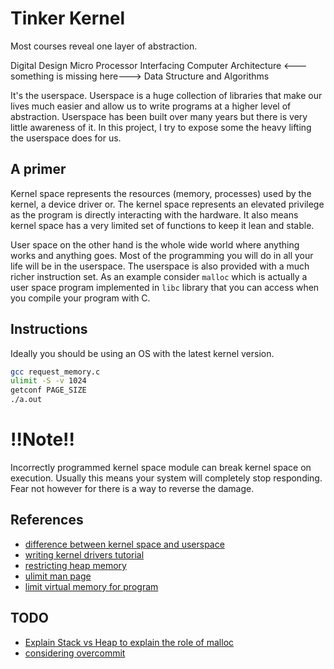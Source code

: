 # Tinker Kernel
Most courses reveal one layer of abstraction.

Digital Design
Micro Processor Interfacing
Computer Architecture
<---something is missing here--->
Data Structure and Algorithms

It's the userspace. Userspace is a huge collection of libraries that make our lives much easier and allow us to write programs at a higher level of abstraction. Userspace has been built over many years but there is very little awareness of it. In this project, I try to expose some the heavy lifting the userspace does for us.

## A primer
Kernel space represents the resources (memory, processes) used by the kernel, a device driver or. The kernel space represents an elevated privilege as the program is directly interacting with the hardware. It also means kernel space has a very limited set of functions to keep it lean and stable.

User space on the other hand is the whole wide world where anything works and anything goes. Most of the programming you will do in all your life will be in the userspace. The userspace is also provided with a much richer instruction set. As an example consider `malloc` which is actually a user space program implemented in `libc` library that you can access when you compile your program with C.

## Instructions
Ideally you should be using an OS with the latest kernel version.
```bash
gcc request_memory.c
ulimit -S -v 1024
getconf PAGE_SIZE
./a.out
```


# !!Note!!
Incorrectly programmed kernel space module can break kernel space on execution. Usually this means your system will completely stop responding. Fear not however for there is a way to reverse the damage.

## References
* [difference between kernel space and userspace](https://stackoverflow.com/questions/5957570/what-is-the-difference-between-the-kernel-space-and-the-user-space)
* [writing kernel drivers tutorial](http://derekmolloy.ie/writing-a-linux-kernel-module-part-1-introduction/)
* [restricting heap memory](http://geekswing.com/geek/quickie-tutorial-ulimit-soft-limits-hard-limits-soft-stack-hard-stack/)
* [ulimit man page](https://ss64.com/bash/ulimit.html)
* [limit virtual memory for program](https://unix.stackexchange.com/questions/438986/is-setting-ulimit-v-sufficient-to-avoid-memory-leak)

## TODO
* [Explain Stack vs Heap to explain the role of malloc](https://medium.com/@nickteixeira/stack-vs-heap-whats-the-difference-and-why-should-i-care-5abc78da1a88)
* [considering overcommit](http://www.etalabs.net/overcommit.html)

